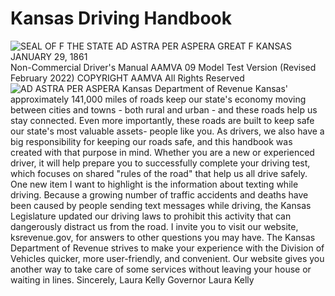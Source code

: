 # Kansas Driving Handbook
![SEAL OF F THE STATE AD ASTRA PER ASPERA GREAT F KANSAS JANUARY 29, 1861]()
Non-Commercial Driver's Manual AAMVA 09 Model Test Version (Revised February 2022) COPYRIGHT AAMVA All Rights Reserved
![AD ASTRA PER ASPERA Kansas Department of Revenue]()
Kansas' approximately 141,000 miles of roads keep our state's economy moving between cities and towns - both rural and urban - and these roads help us stay connected.
Even more importantly, these roads are built to keep safe our state's most valuable assets- people like you.
As drivers, we also have a big responsibility for keeping our roads safe, and this handbook was created with that purpose in mind. Whether you are a new or experienced driver, it will help prepare you to successfully complete your driving test, which focuses on shared "rules of the road" that help us all drive safely.
One new item I want to highlight is the information about texting while driving. Because a growing number of traffic accidents and deaths have been caused by people sending text messages while driving, the Kansas Legislature updated our driving laws to prohibit this activity that can dangerously distract us from the road.
I invite you to visit our website, ksrevenue.gov, for answers to other questions you may have. The Kansas Department of Revenue strives to make your experience with the Division of Vehicles quicker, more user-friendly, and convenient. Our website gives you another way to take care of some services without leaving your house or waiting in lines.
Sincerely, Laura Kelly
Governor Laura Kelly